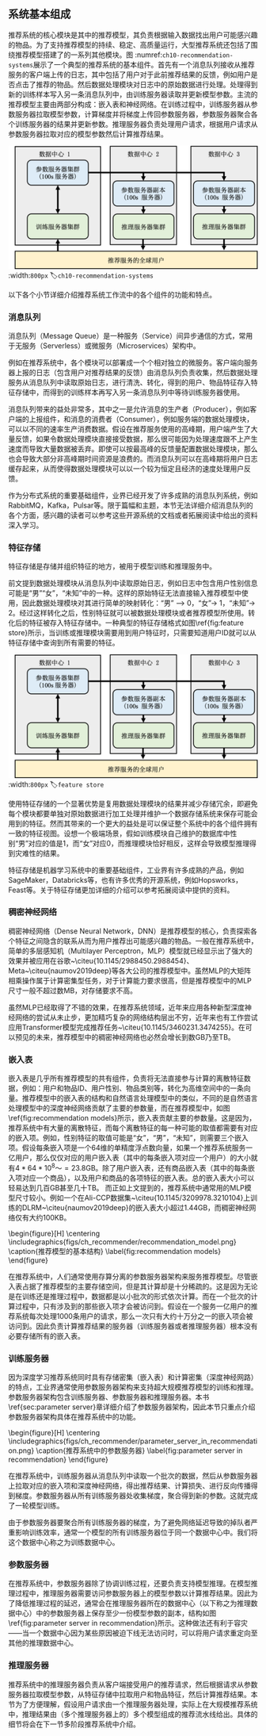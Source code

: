 ## 系统基本组成

推荐系统的核心模块是其中的推荐模型，其负责根据输入数据找出用户可能感兴趣的物品。为了支持推荐模型的持续、稳定、高质量运行，大型推荐系统还包括了围绕推荐模型搭建了的一系列其他模块。图 :numref:`ch10-recommendation-systems`展示了一个典型的推荐系统的基本组件。首先有一个消息队列接收从推荐服务的客户端上传的日志，其中包括了用户对于此前推荐结果的反馈，例如用户是否点击了推荐的物品。然后数据处理模块对日志中的原始数据进行处理。处理得到新的训练样本写入另一条消息队列中，由训练服务器读取并更新模型参数。主流的推荐模型主要由两部分构成：嵌入表和神经网络。在训练过程中，训练服务器从参数服务器拉取模型参数，计算梯度并将梯度上传回参数服务器，参数服务器聚合各个训练服务器的结果并更新参数。推理服务器负责处理用户请求，根据用户请求从参数服务器拉取对应的模型参数然后计算推荐结果。

![推荐系统的分布式架构](../img/ch10/ch10-recommendation-systems.png)
:width:`800px`
:label:`ch10-recommendation-systems`

以下各个小节详细介绍推荐系统工作流中的各个组件的功能和特点。

### 消息队列
消息队列（Message Queue）是一种服务（Service）间异步通信的方式，常用于无服务（Serverless）或微服务（Microservices）架构中。

例如在推荐系统中，各个模块可以部署成一个个相对独立的微服务。客户端向服务器上报的日志（包含用户对推荐结果的反馈）由消息队列负责收集，然后数据处理服务从消息队列中读取原始日志，进行清洗、转化，得到的用户、物品特征存入特征存储中，而得到的训练样本再写入另一条消息队列中等待训练服务器使用。

消息队列带来的益处非常多，其中之一是允许消息的生产者（Producer），例如客户端的上报组件，和消息的消费者（Consumer），例如服务端的数据处理模块，可以以不同的速率生产消费数据。假设在推荐服务使用的高峰期，用户端产生了大量反馈，如果令数据处理模块直接接受数据，那么很可能因为处理速度跟不上产生速度而导致大量数据被丢弃。即使可以按最高峰的反馈量配置数据处理模块，那么也会导致大部分非高峰期时间资源是浪费的。而消息队列可以在高峰期将用户日志缓存起来，从而使得数据处理模块可以以一个较为恒定且经济的速度处理用户反馈。

作为分布式系统的重要基础组件，业界已经开发了许多成熟的消息队列系统，例如RabbitMQ，Kafka，Pulsar等。限于篇幅和主题，本节无法详细介绍消息队列的各个方面，感兴趣的读者可以参考这些开源系统的文档或者拓展阅读中给出的资料深入学习。


### 特征存储
特征存储是存储并组织特征的地方，被用于模型训练和推理服务中。

前文提到数据处理模块从消息队列中读取原始日志，例如日志中包含用户性别信息可能是“男”“女”，“未知”中的一种。这样的原始特征无法直接输入推荐模型中使用，因此数据处理模块对其进行简单的映射转化：“男” –> 0，“女”-> 1，“未知”-> 2。经过这样转化之后，性别特征就可以被数据处理模块或者推荐模型所使用。转化后的特征被存入特征存储中。一种典型的特征存储格式如图\ref{fig:feature store}所示，当训练或推理模块需要用到用户特征时，只需要知道用户ID就可以从特征存储中查询到所有需要的特征。

![特征存储示例](../img/ch10/ch10-recommendation-systems.png)
:width:`800px`
:label:`feature store`

使用特征存储的一个显著优势是复用数据处理模块的结果并减少存储冗余，即避免每个模块都要单独对原始数据进行加工处理并维护一个数据存储系统来保存可能会用到的特征。然而其带来的一个更大的益处是可以保证整个系统中的各个组件拥有一致的特征视图。设想一个极端场景，假如训练模块自己维护的数据库中性别“男”对应的值是1，而“女”对应0，而推理模块恰好相反，这样会导致模型推理得到灾难性的结果。

特征存储是机器学习系统中的重要基础组件，工业界有许多成熟的产品，例如SageMaker，Databricks等，也有许多优秀的开源系统，例如Hopsworks，Feast等。关于特征存储更加详细的介绍可以参考拓展阅读中提供的资料。


### 稠密神经网络
稠密神经网络（Dense Neural Network，DNN）是推荐模型的核心，负责探索各个特征之间隐含的联系从而为用户推荐出可能感兴趣的物品。一般在推荐系统中，简单的多层感知机（Multilayer Perceptron，MLP）模型就已经显示出了强大的效果并被应用在谷歌~\citeu{10.1145/2988450.2988454}、Meta~\citeu{naumov2019deep}等各大公司的推荐模型中。虽然MLP的大矩阵相乘操作属于计算密集型任务，对于计算能力要求很高，但是推荐模型中的MLP尺寸一般不超过数MB，对存储要求不高。

虽然MLP已经取得了不错的效果，在推荐系统领域，近年来应用各种新型深度神经网络的尝试从未止步，更加精巧复杂的网络结构层出不穷，近年来也有工作尝试应用Transformer模型完成推荐任务~\citeu{10.1145/3460231.3474255}。在可以预见的未来，推荐模型中的稠密神经网络也必然会增长到数GB乃至TB。

### 嵌入表
嵌入表是几乎所有推荐模型的共有组件，负责将无法直接参与计算的离散特征数据，例如：用户和物品ID、用户性别、物品类别等，转化为高维空间中的一条向量。推荐模型中的嵌入表的结构和自然语言处理模型中的类似，不同的是自然语言处理模型中的深度神经网络贡献了主要的参数量，而在推荐模型中，如图\ref{fig:recommendation models}所示，嵌入表贡献主要的参数量。这是因为，推荐系统中有大量的离散特征，而每个离散特征的每一种可能的取值都需要有对应的嵌入项。例如，性别特征的取值可能是“女”，“男”，“未知”，则需要三个嵌入项。假设每条嵌入项是一个64维的单精度浮点数向量，如果一个推荐系统服务一亿用户，那么仅仅对应的用户嵌入表（其中的每条嵌入项对应一个用户）的大小就有$4*64*10^8～=23.8$GB。除了用户嵌入表，还有商品嵌入表（其中的每条嵌入项对应一个商品），以及用户和商品的各项特征的嵌入表。总的嵌入表大小可以轻易达到几百GB甚至几十TB。
而正如上文提到的，推荐系统中通常用的MLP模型尺寸较小。例如一个在Ali-CCP数据集~\citeu{10.1145/3209978.3210104}上训练的DLRM~\citeu{naumov2019deep}的嵌入表大小超过1.44GB，而稠密神经网络仅有大约100KB。

\begin{figure}[H]
\centering
\includegraphics{figs/ch_recommender/recommendation_model.png}
\caption{推荐模型的基本结构}
\label{fig:recommendation models}
\end{figure}

在推荐系统中，人们通常使用存算分离的参数服务器架构来服务推荐模型。尽管嵌入表占据了推荐模型的主要存储空间，但是其计算却是十分稀疏的。这是因为无论是在训练还是推理过程中，数据都是以小批次的形式依次计算。而在一个批次的计算过程中，只有涉及到的那些嵌入项才会被访问到。假设在一个服务一亿用户的推荐系统每次处理1000条用户的请求，那么一次只有大约十万分之一的嵌入项会被访问到。因此负责计算推荐结果的服务器（训练服务器或者推理服务器）根本没有必要存储所有的嵌入表。


### 训练服务器
因为深度学习推荐系统同时具有存储密集（嵌入表）和计算密集（深度神经网路）的特点，工业界通常使用参数服务器架构来支持超大规模推荐模型的训练和推理。参数服务器架构包含训练服务器、参数服务器和推理服务器。本书\ref{sec:parameter server}章详细介绍了参数服务器架构，因此本节只重点介绍参数服务器架构具体在推荐系统中的功能。

\begin{figure}[H]
\centering
\includegraphics{figs/ch_recommender/parameter_server_in_recommendation.png}
\caption{推荐系统中的参数服务器}
\label{fig:parameter server in recommendation}
\end{figure}

在推荐系统中，训练服务器从消息队列中读取一个批次的数据，然后从参数服务器上拉取对应的嵌入项和深度神经网络，得出推荐结果、计算损失、进行反向传播得到梯度。参数服务器从所有训练服务器处收集梯度，聚合得到新的参数。这就完成了一轮模型训练。

由于参数服务器要聚合所有训练服务器的梯度，为了避免网络延迟导致的掉队者严重影响训练效率，通常一个模型的所有训练服务器位于同一个数据中心中。我们将这个数据中心称之为训练数据中心。

### 参数服务器
在推荐系统中，参数服务器除了协调训练过程，还要负责支持模型推理。在模型推理过程中，推理服务器需要访问参数服务器上的模型参数以计算推荐结果。因此为了降低推理过程的延迟，通常会在推理服务器所在的数据中心（以下称之为推理数据中心）中的参数服务器上保存至少一份模型参数的副本，结构如图\ref{fig:parameter server in recommendation}所示。这种做法还有利于容灾——当一个数据中心因为某些原因被迫下线无法访问时，可以将用户请求重定向至其他的推理数据中心。

### 推理服务器
推荐系统中的推理服务器负责从客户端接受用户的推荐请求，然后根据请求从参数服务器拉取模型参数，从特征存储中拉取用户和物品特征，然后计算推荐结果。本节为了方便理解，假设用户请求由一个推理服务器处理，实际上在大规模推荐系统中，推理结果由（多个推理服务器上的）多个模型组成的推荐流水线给出。具体的细节将会在下一节多阶段推荐系统中介绍。

[^1]: https://mlcommons.org/en/inference-datacenter-11/